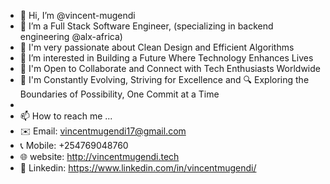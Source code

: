 - 👋 Hi, I’m @vincent-mugendi
- 🌱 I’m a Full Stack Software Engineer, (specializing in backend engineering @alx-africa)
- 🌟 I'm very passionate about Clean Design and Efficient Algorithms
- 👀 I’m interested in Building a Future Where Technology Enhances Lives
- 💞️ I'm Open to Collaborate and Connect with Tech Enthusiasts Worldwide
- 🌱 I'm Constantly Evolving, Striving for Excellence and 🔍 Exploring the Boundaries of Possibility, One Commit at a Time
- 
- 📫 How to reach me ...
- ✉️ Email: vincentmugendi17@gmail.com
- 📞 Mobile: +254769048760
- 🌐 website: http://vincentmugendi.tech
- 🔗 Linkedin: https://www.linkedin.com/in/vincentmugendi/

